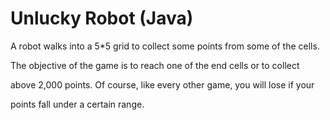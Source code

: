 # Unlucky Robot (Java)
A robot walks into a 5*5 grid to collect some points from some of the cells.

The objective of the game is to reach one of the end cells or to collect

above 2,000 points. Of course, like every other game, you will lose if your

points fall under a certain range.

